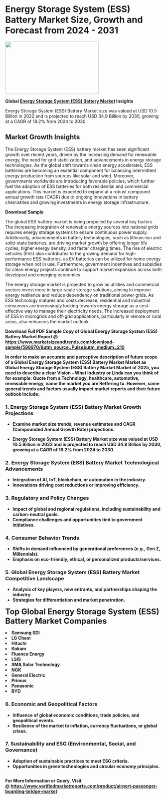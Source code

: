 <H1>Energy Storage System (ESS) Battery Market Size, Growth and Forecast from 2024 - 2031</H1><img class="aligncenter size-medium wp-image-584254" src="https://thirdeyenews.in/wp-content/uploads/2024/09/Global-Market-Research-300x168.jpeg" alt="" width="300" height="168" /><p><strong>Global&nbsp;<a href="https://www.marketsizeandtrends.com/download-sample/598970/&amp;utm_source=Pulse&amp;utm_medium=210">Energy Storage System (ESS) Battery Market</a> Insights</strong></p><p>Energy Storage System (ESS) Battery Market size was valued at USD 10.5 Billion in 2022 and is projected to reach USD 34.9 Billion by 2030, growing at a CAGR of 18.2% from 2024 to 2030.</p><p><h2>Market Growth Insights</h2> <p>The Energy Storage System (ESS) battery market has seen significant growth over recent years, driven by the increasing demand for renewable energy, the need for grid stabilization, and advancements in energy storage technologies. As the global shift towards clean energy accelerates, ESS batteries are becoming an essential component for balancing intermittent energy production from sources like solar and wind. Moreover, governments worldwide are introducing favorable policies, which further fuel the adoption of ESS batteries for both residential and commercial applications. This market is expected to expand at a robust compound annual growth rate (CAGR) due to ongoing innovations in battery chemistries and growing investments in energy storage infrastructure.</p> <p><strong>Download Sample</strong></p> <p>The global ESS battery market is being propelled by several key factors. The increasing integration of renewable energy sources into national grids requires energy storage systems to ensure continuous power supply. Additionally, advancements in battery technologies, such as lithium-ion and solid-state batteries, are driving market growth by offering longer life cycles, higher energy density, and faster charging times. The rise of electric vehicles (EVs) also contributes to the growing demand for high-performance ESS batteries, as EV batteries can be utilized for home energy storage when not in use. Furthermore, government incentives and subsidies for clean energy projects continue to support market expansion across both developed and emerging economies.</p> <p>The energy storage market is projected to grow as utilities and commercial sectors invest more in large-scale storage solutions, aiming to improve energy resilience and reduce dependency on traditional power grids. As ESS technology matures and costs decrease, residential and industrial consumers are increasingly looking towards energy storage as a cost-effective way to manage their electricity needs. The increased deployment of ESS in microgrids and off-grid applications, particularly in remote or rural areas, also enhances the market outlook.</p> <p><strong></p><p><span class=""><strong>Download Full PDF Sample Copy of Global Energy Storage System (ESS) Battery Market Report</strong> @ <a href="https://www.marketsizeandtrends.com/download-sample/598970/&amp;utm_source=Pulse&amp;utm_medium=210" target="_blank">https://www.marketsizeandtrends.com/download-sample/598970/&amp;utm_source=Pulse&amp;utm_medium=210</a></span></p><p>In order to make an accurate and perceptive description of future scope of a Global&nbsp;Energy Storage System (ESS) Battery Market Market as Global&nbsp;Energy Storage System (ESS) Battery Market Market of 2025, you need to describe a clear Vision &ndash; What Industry or Linda can you think of for example: Quote from a Technology, healthcare, automotive, renewable energy, name the market you are Reffering to. However, some general trends and factors usually impact market reports and their future outlook include:</p><h3>1.&nbsp;<strong>Energy Storage System (ESS) Battery Market Growth Projections</strong></h3><ul><li>Examine market size trends, revenue estimates and CAGR (Compounded Annual Growth Rate) projections.</li><li><p>Energy Storage System (ESS) Battery Market size was valued at USD 10.5 Billion in 2022 and is projected to reach USD 34.9 Billion by 2030, growing at a CAGR of 18.2% from 2024 to 2030.</p></li></ul><h3>2.&nbsp;<strong>Energy Storage System (ESS) Battery Market Technological Advancements</strong></h3><ul><li>Integration of AI, IoT, blockchain, or automation in the industry.</li><li>Innovations driving cost reductions or improving efficiency.</li></ul><h3>3.&nbsp;<strong>Regulatory and Policy Changes</strong></h3><ul><li>Impact of global and regional regulations, including sustainability and carbon-neutral goals.</li><li>Compliance challenges and opportunities tied to government initiatives.</li></ul><h3>4.&nbsp;<strong>Consumer Behavior Trends</strong></h3><ul><li>Shifts in demand influenced by generational preferences (e.g., Gen Z, Millennials).</li><li>Emphasis on eco-friendly, ethical, or personalized products/services.</li></ul><h3>5.&nbsp;<strong>Global Energy Storage System (ESS) Battery Market Competitive Landscape</strong></h3><ul><li>Analysis of key players, new entrants, and partnerships shaping the industry.</li><li>Strategies for differentiation and market penetration.</li></ul><p data-pm-slice="1 1 []"><span style="color: inherit; font-family: inherit; font-size: 25px;">Top Global Energy Storage System (ESS) Battery Market Companies</span></p><div class="" data-test-id=""><p><li>Samsung SDI</li><li> LG Chem</li><li> Hitachi</li><li> Kokam</li><li> Fluence Energy</li><li> LSIS</li><li> SMA Solar Technology</li><li> NGK</li><li> General Electric</li><li> Primus</li><li> Panasonic</li><li> BYD</li></p></div><h3>6.&nbsp;<strong>Economic and Geopolitical Factors</strong></h3><ul><li>Influence of global economic conditions, trade policies, and geopolitical events.</li><li>Resilience of the market to inflation, currency fluctuations, or global crises.</li></ul><h3>7.&nbsp;<strong>Sustainability and ESG (Environmental, Social, and Governance)</strong></h3><ul><li>Adoption of sustainable practices to meet ESG criteria.</li><li>Opportunities in green technologies and circular economy principles.</li></ul><h2><strong style="font-size: 14px;">For More Information or Query, Visit @&nbsp;</strong><a style="background-color: #ffffff; font-size: 14px;" href="https://www.marketsizeandtrends.com/report/energy-storage-system-ess-battery-market/" target="_blank">https://www.verifiedmarketreports.com/product/airport-passenger-boarding-bridge-market</a></h2>
